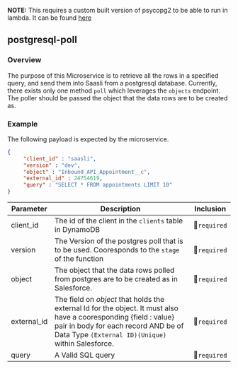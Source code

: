 **NOTE:** This requires a custom built version of psycopg2 to be able to run in lambda. It can be found [here](https://github.com/jkehler/awslambda-psycopg2)

## postgresql-poll

### Overview

The purpose of this Microservice is to retrieve all the rows in a specified query, and send them into Saasli from a postgresql database. Currently, there exists only one method `poll` which leverages the `objects` endpoint. The poller should be passed the object that the data rows are to be created as.

### Example

The following payload is expected by the microservice.

```json
{
     "client_id" : "saasli",
     "version" : "dev",
     "object" : "Inbound_API_Appointment__c",
     "external_id" : 24754619,
     "query" : "SELECT * FROM appointments LIMIT 10"
}
```

| Parameter | Description | Inclusion |
| --------- | ----------- | -------- |
| client_id | The id of the client in the `clients` table in DynamoDB | &#x1F534;`required` |
| version | The Version of the postgres poll that is to be used. Cooresponds to the `stage` of the function | &#x1F534;`required` |
| object | The object that the data rows polled from postgres are to be created as in Salesforce. | &#x1F534;`required` | 
| external_id | The field on *object* that holds the external Id for the object. It must also have a cooresponding {field : value} pair in body for each record AND be of Data Type `(External ID)(Unique)` within Salesforce. | &#x1F534;`required` |
| query | A Valid SQL query | &#x1F534;`required` |
